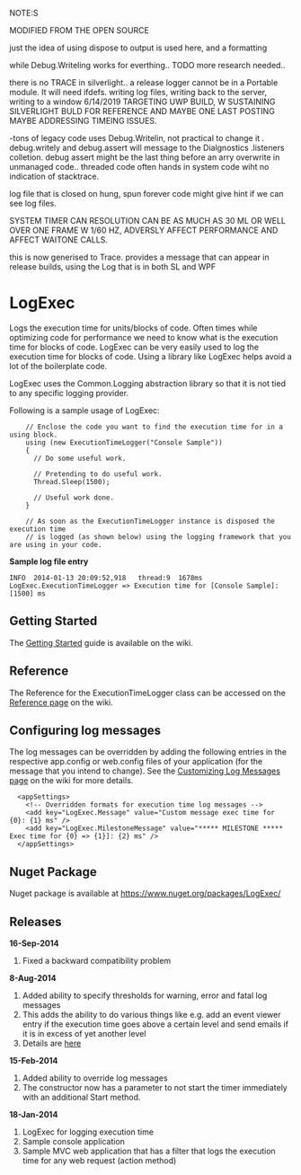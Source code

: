 NOTE:S 

MODIFIED FROM THE OPEN SOURCE

just the idea of using dispose to output is used here, and a formatting

while Debug.Writeling works for everthing.. TODO more research needed..

there is no TRACE in silverlight..
a release logger cannot be in a Portable module. It will need ifdefs.   writing log files,  writing back to the server,
writing to a window
6/14/2019 TARGETING UWP BUILD, W SUSTAINING SILVERLIGHT BULD FOR REFERENCE AND MAYBE ONE LAST POSTING
MAYBE ADDRESSING TIMEING ISSUES.


-tons of legacy code uses Debug.Writelin, not practical to change it  .   debug.writely and debug.assert will message to the Dialgnostics .listeners colletion.
debug assert might be the last thing before an arry overwrite in unmanaged code.. threaded code often hands in system code wiht no indication of stacktrace.


log file that is closed on hung, spun forever code might give hint if we can see log files.


SYSTEM TIMER CAN RESOLUTION CAN BE AS MUCH AS 30 ML OR WELL OVER ONE FRAME W 1/60 HZ, ADVERSLY AFFECT PERFORMANCE AND AFFECT WAITONE CALLS.   





this is now generised to Trace.    provides a message that can appear in release builds, using the Log  that is in both SL and WPF


LogExec
=======

Logs the execution time for units/blocks of code. Often times while optimizing code for performance we need to know what is the execution time for blocks of code. LogExec can be very easily used to log the execution time for blocks of code. Using a library like LogExec helps avoid a lot of the boilerplate code.

LogExec uses the Common.Logging abstraction library so that it is not tied to any specific logging provider.

Following is a sample usage of LogExec:
```
    // Enclose the code you want to find the execution time for in a using block.
    using (new ExecutionTimeLogger("Console Sample"))
    {
      // Do some useful work.
  
      // Pretending to do useful work.
      Thread.Sleep(1500);
  
      // Useful work done.
    }
    
    // As soon as the ExecutionTimeLogger instance is disposed the execution time 
    // is logged (as shown below) using the logging framework that you are using in your code.
```

**Sample log file entry**
```
INFO  2014-01-13 20:09:52,918   thread:9  1678ms LogExec.ExecutionTimeLogger => Execution time for [Console Sample]: [1500] ms
```

## Getting Started
The [Getting Started](https://github.com/chai-deshpande/LogExec/wiki/Getting-Started) guide is available on the wiki.

## Reference
The Reference for the ExecutionTimeLogger class can be accessed on the [Reference page](https://github.com/chai-deshpande/LogExec/wiki/Reference) on the wiki.

## Configuring log messages
The log messages can be overridden by adding the following entries in the respective app.config or web.config files of your application (for the message that you intend to change). See the [Customizing Log Messages page](https://github.com/chai-deshpande/LogExec/wiki/Customizing-Log-Messages) on the wiki for more details.

```
  <appSettings>
    <!-- Overridden formats for execution time log messages -->
    <add key="LogExec.Message" value="Custom message exec time for {0}: {1} ms" />
    <add key="LogExec.MilestoneMessage" value="***** MILESTONE ***** Exec time for {0} => {1}]: {2} ms" />
  </appSettings>
```

## Nuget Package
Nuget package is available at https://www.nuget.org/packages/LogExec/

## Releases
**16-Sep-2014**
  1. Fixed a backward compatibility problem
  
**8-Aug-2014**
  1. Added ability to specify thresholds for warning, error and fatal log messages 
  2. This adds the ability to do various things like e.g. add an event viewer entry if the execution time goes above a certain level and send emails if it is in excess of yet another level
  3. Details are [here](./Thresholds-for-warning,-error-and-fatal-messages)

**15-Feb-2014**
  1. Added ability to override log messages
  2. The constructor now has a parameter to not start the timer immediately with an additional Start method.

**18-Jan-2014**
  1. LogExec for logging execution time 
  2. Sample console application 
  3. Sample MVC web application that has a filter that logs the execution time for any web request (action method)








